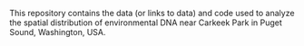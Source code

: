 This repository contains the data (or links to data) and code used to analyze the spatial distribution of environmental DNA near Carkeek Park in Puget Sound, Washington, USA.

